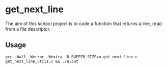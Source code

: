 # get_next_line
The aim of this school project is to code a function that returns a line, read from a file descriptor.
## Usage
```gcc -Wall -Werror -Wextra -D BUFFER_SIZE=n get_next_line.c get_next_line_utils.c && ./a.out```
